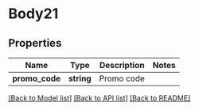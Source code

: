 # Body21

## Properties
Name | Type | Description | Notes
------------ | ------------- | ------------- | -------------
**promo_code** | **string** | Promo code | 

[[Back to Model list]](../README.md#documentation-for-models) [[Back to API list]](../README.md#documentation-for-api-endpoints) [[Back to README]](../README.md)


